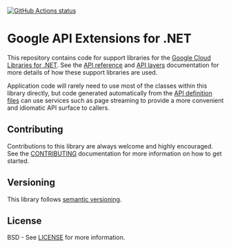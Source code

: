 [![GitHub Actions
status](https://img.shields.io/github/workflow/status/googleapis/gax-dotnet/Build)](https://github.com/googleapis/gax-dotnet/actions?query=workflow%3ABuild)

# Google API Extensions for .NET

This repository contains code for support libraries for the
[Google Cloud Libraries for
.NET](https://github.com/GoogleCloudPlatform/google-cloud-dotnet).
See the [API
reference](https://googlecloudplatform.github.io/google-cloud-dotnet/docs/api/Google.Api.Gax.html)
and [API
layers](https://googlecloudplatform.github.io/google-cloud-dotnet/docs/guides/api-layers.html)
documentation for more details of how these support libraries are
used.

Application code will rarely need to use most of the classes within this
library directly, but code generated automatically from the [API definition
files](https://github.com/googleapis/googleapis/)
can use services such as page streaming to provide
a more convenient and idiomatic API surface to callers.

## Contributing

Contributions to this library are always welcome and highly encouraged.
See the	[CONTRIBUTING](https://github.com/googleapis/gax-dotnet/blob/master/.github/CONTRIBUTING.md)
documentation for more information on how to get started.

## Versioning

This library follows [semantic versioning](http://semver.org).

## License

BSD - See [LICENSE](./LICENSE) for more information.
